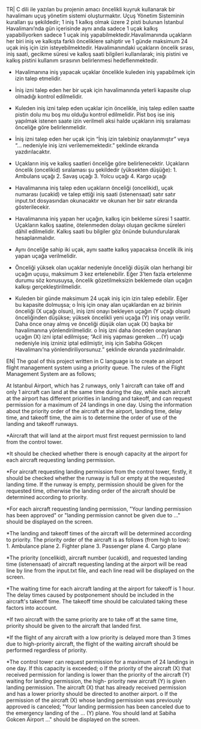 TR| C dili ile yazılan bu projenin amacı öncelikli kuyruk kullanarak bir havalimanı uçuş yönetim sistemi oluşturmaktır. Uçuş Yönetim Sisteminin kuralları şu şekildedir;
1 iniş 1 kalkış olmak üzere 2 pisti bulunan İstanbul Havalimanı’nda gün içerisinde aynı anda sadece 1 uçak kalkış yapabiliyorken sadece 1 uçak iniş yapabilmektedir.Havalimanında uçakların her biri iniş ve kalkışta farklı önceliklere sahiptir ve 1 günde maksimum 24 uçak iniş için izin isteyebilmektedir. Havalimanındaki uçakların öncelik sırası, iniş saati, gecikme süresi ve kalkış saati bilgileri kullanılarak; iniş pistini ve kalkış pistini kullanım sırasının belirlenmesi hedeflenmektedir.

* Havalimanına iniş yapacak uçaklar öncelikle kuleden iniş yapabilmek için izin talep etmelidir.
 
* İniş izni talep eden her bir uçak için havalimanında yeterli kapasite olup olmadığı kontrol edilmelidir.
 
* Kuleden iniş izni talep eden uçaklar için öncelikle, iniş talep edilen saatte pistin dolu mu boş mu olduğu kontrol edilmelidir. Pist boş ise iniş yapılmak istenen saate izin verilmeli aksi halde uçakların iniş sıralaması önceliğe göre belirlenmelidir.

* İniş izni talep eden her uçak için “İniş izin talebiniz onaylanmıştır” veya “… nedeniyle iniş izni verilememektedir.” şeklinde ekranda yazdırılacaktır.
 
* Uçakların iniş ve kalkış saatleri önceliğe göre belirlenecektir. Uçakların öncelik (oncelikid) sıralaması şu şekildedir (yüksekten düşüğe):
                                                                                                                            1. Ambulans uçağı
                                                                                                                            2. Savaş uçağı
                                                                                                                            3. Yolcu uçağı
                                                                                                                            4. Kargo uçağı
                                                                                                                            
* Havalimanına iniş talep eden uçakların önceliği (oncelikid), uçak numarası (ucakid) ve talep ettiği iniş saati (istenensaat) satır satır input.txt dosyasından okunacaktır ve okunan her bir satır ekranda gösterilecekir.

* Havalimanına iniş yapan her uçağın, kalkış için bekleme süresi 1 saattir. Uçakların kalkış saatine, ötelenmeden dolayı oluşan gecikme süreleri dâhil edilmelidir. Kalkış saati bu bilgiler göz önünde bulundurularak hesaplanmalıdır.
 
* Aynı önceliğe sahip iki uçak, aynı saatte kalkış yapacaksa öncelik ilk iniş yapan uçağa verilmelidir.
 
* Önceliği yüksek olan uçaklar nedeniyle önceliği düşük olan herhangi bir uçağın uçuşu, maksimum 3 kez ertelenebilir. Eğer 3’ten fazla ertelenme durumu söz konusuysa, öncelik gözetilmeksizin beklemede olan uçağın kalkışı gerçekleştirilmelidir.
 
* Kuleden bir günde maksimum 24 uçak iniş için izin talep edebilir. Eğer bu kapasite dolmuşsa;
                  o İniş için onay alan uçaklardan en az birinin önceliği (X uçağı olsun), iniş izni onayı bekleyen uçağın (Y uçağı olsun) önceliğinden düşükse; yüksek öncelikli yeni                       uçağa (Y) iniş onayı verilir. Daha önce onay almış ve önceliği düşük olan uçak (X) başka bir havalimanına yönlendirilmelidir.                                                           o İniş izni daha önceden onaylanan uçağın (X) izni iptal edilmişse; “Acil iniş yapması gereken …(Y) uçağı nedeniyle iniş izniniz iptal edilmiştir, iniş için Sabiha                         Gökçen Havalimanı’na yönlendiriliyorsunuz.” şeklinde ekranda yazdırılmalıdır.
                  
           
                  
EN| The goal of this project written in C language is to create an airport flight management system using a priority queue. The rules of the Flight Management System are as follows;

At Istanbul Airport, which has 2 runways, only 1 aircraft can take off and only 1 aircraft can land at the same time during the day, while each aircraft at the airport has different priorities in landing and takeoff, and can request permission for a maximum of 24 landings in one day. Using the information about the priority order of the aircraft at the airport, landing time, delay time, and takeoff time, the aim is to determine the order of use of the landing and takeoff runways.

*Aircraft that will land at the airport must first request permission to land from the control tower.

*It should be checked whether there is enough capacity at the airport for each aircraft requesting landing permission.

*For aircraft requesting landing permission from the control tower, firstly, it should be checked whether the runway is full or empty at the requested landing time. If the runway is empty, permission should be given for the requested time, otherwise the landing order of the aircraft should be determined according to priority.

*For each aircraft requesting landing permission, "Your landing permission has been approved" or "landing permission cannot be given due to ..." should be displayed on the screen.

*The landing and takeoff times of the aircraft will be determined according to priority. The priority order of the aircraft is as follows (from high to low):
                                                                                                                                          1. Ambulance plane
                                                                                                                                          2. Fighter plane
                                                                                                                                          3. Passenger plane
                                                                                                                                          4. Cargo plane

*The priority (oncelikid), aircraft number (ucakid), and requested landing time (istenensaat) of aircraft requesting landing at the airport will be read line by line from the input.txt file, and each line read will be displayed on the screen.

*The waiting time for each aircraft landing at the airport for takeoff is 1 hour. The delay times caused by postponement should be included in the aircraft's takeoff time. The takeoff time should be calculated taking these factors into account.

*If two aircraft with the same priority are to take off at the same time, priority should be given to the aircraft that landed first.

*If the flight of any aircraft with a low priority is delayed more than 3 times due to high-priority aircraft, the flight of the waiting aircraft should be performed regardless of priority.

*The control tower can request permission for a maximum of 24 landings in one day. If this capacity is exceeded;
                o If the priority of the aircraft (X) that received permission for landing is lower than the priority of the aircraft (Y) waiting for landing permission, the high-                         priority new aircraft (Y) is given landing permission. The aircraft (X) that has already received permission and has a lower priority should be directed to another                       airport.
                o If the permission of the aircraft (X) whose landing permission was previously approved is canceled; "Your landing permission has been canceled due to the emergency                       landing of the ... (Y) plane. You should land at Sabiha Gokcen Airport ..." should be displayed on the screen.                  
                  
                  
                  



